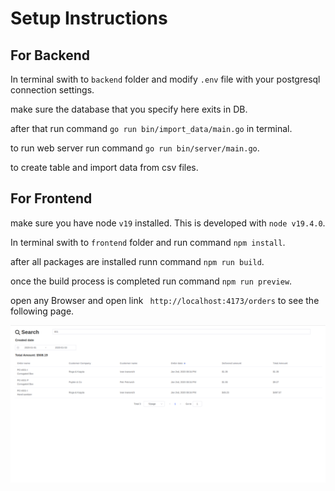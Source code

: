# Setup Instructions


## For Backend

In terminal swith to `backend` folder and modify `.env` file with your postgresql connection settings.

make sure the database that you specify here exits in DB.

after that run command `go run bin/import_data/main.go` in terminal.

to run web server run command `go run bin/server/main.go`.

to create table and import data from csv files.


## For Frontend

make sure you have node `v19` installed. This is developed with `node v19.4.0`.

In terminal swith to `frontend` folder and run command `npm install`.

after all packages are installed runn command `npm run build`.

once the build process is completed run command `npm run preview`.

open any Browser and open link ` http://localhost:4173/orders` to see the following page.

![screenshot](/screenshot.png?raw=true "Screen Shot")